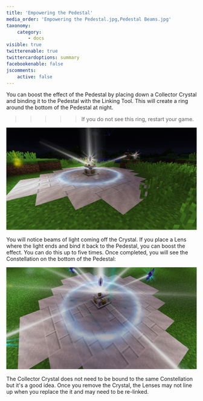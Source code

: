 ```yaml
---
title: 'Empowering the Pedestal'
media_order: 'Empowering the Pedestal.jpg,Pedestal Beams.jpg'
taxonomy:
    category:
        - docs
visible: true
twitterenable: true
twittercardoptions: summary
facebookenable: false
jscomments:
    active: false
---
```


You can boost the effect of the Pedestal by placing down a Collector Crystal and binding it to the Pedestal with the Linking Tool. This will create a ring around the bottom of the Pedestal at night.

>>>>> If you do not see this ring, restart your game.

![Empowering the Pedestal](Empowering%20the%20Pedestal.jpg)

You will notice beams of light coming off the Crystal. If you place a Lens where the light ends and bind it back to the Pedestal, you can boost the effect. You can do this up to five times. Once completed, you will see the Constellation on the bottom of the Pedestal:


![](Pedestal%20Beams.jpg)

The Collector Crystal does not need to be bound to the same Constellation but it's a good idea. Once you remove the Crystal, the Lenses may not line up when you replace the it and may need to be re-linked.
